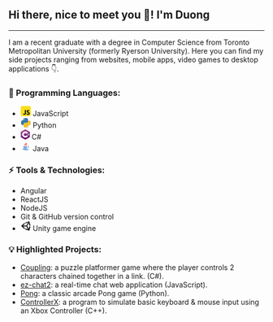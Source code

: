 ## Hi there, nice to meet you 👋! I'm Duong

---

<!-- Insert banner image -->

I am a recent graduate with a degree in Computer Science from Toronto Metropolitan University (formerly Ryerson University). Here you can find my side projects ranging from websites, mobile apps, video games to desktop applications 👇.

### 📕 Programming Languages:

- <img src="./icons/js.png" height=20> JavaScript
- <img src="./icons/python.png" height=20> Python
- <img src="./icons/c-sharp.png" height=20> C#
- <img src="./icons/java.png" height=20> Java

### ⚡ Tools & Technologies:

- Angular
- ReactJS
- NodeJS
- Git & GitHub version control
- <img src="./icons/unity.png" height=20> Unity game engine

### 💡 Highlighted Projects:

- [Coupling](https://github.com/ThaiDuongVu/ProjectLink): a puzzle platformer game where the player controls 2 characters chained together in a link.  (C#).
- [ez-chat2](https://github.com/ThaiDuongVu/ez-chat2): a real-time chat web application (JavaScript).
- [Pong](https://github.com/ThaiDuongVu/Pong): a classic arcade Pong game (Python).
- [ControllerX](https://github.com/ThaiDuongVu/ControllerX): a program to simulate basic keyboard & mouse input using an Xbox Controller (C++).
